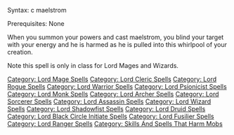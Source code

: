 Syntax: c maelstrom <target>

Prerequisites: None

When you summon your powers and cast maelstrom, you blind your target
with your energy and he is harmed as he is pulled into this whirlpool of
your creation.

Note this spell is only in class for Lord Mages and Wizards.

[Category: Lord Mage Spells](Category:_Lord_Mage_Spells "wikilink")
[Category: Lord Cleric Spells](Category:_Lord_Cleric_Spells "wikilink")
[Category: Lord Rogue Spells](Category:_Lord_Rogue_Spells "wikilink")
[Category: Lord Warrior
Spells](Category:_Lord_Warrior_Spells "wikilink") [Category: Lord
Psionicist Spells](Category:_Lord_Psionicist_Spells "wikilink")
[Category: Lord Monk Spells](Category:_Lord_Monk_Spells "wikilink")
[Category: Lord Archer Spells](Category:_Lord_Archer_Spells "wikilink")
[Category: Lord Sorcerer
Spells](Category:_Lord_Sorcerer_Spells "wikilink") [Category: Lord
Assassin Spells](Category:_Lord_Assassin_Spells "wikilink") [Category:
Lord Wizard Spells](Category:_Lord_Wizard_Spells "wikilink") [Category:
Lord Shadowfist Spells](Category:_Lord_Shadowfist_Spells "wikilink")
[Category: Lord Druid Spells](Category:_Lord_Druid_Spells "wikilink")
[Category: Lord Black Circle Initiate
Spells](Category:_Lord_Black_Circle_Initiate_Spells "wikilink")
[Category: Lord Fusilier
Spells](Category:_Lord_Fusilier_Spells "wikilink") [Category: Lord
Ranger Spells](Category:_Lord_Ranger_Spells "wikilink") [Category:
Skills And Spells That Harm
Mobs](Category:_Skills_And_Spells_That_Harm_Mobs "wikilink")
